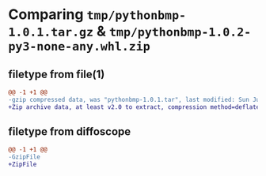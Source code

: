 # Comparing `tmp/pythonbmp-1.0.1.tar.gz` & `tmp/pythonbmp-1.0.2-py3-none-any.whl.zip`

## filetype from file(1)

```diff
@@ -1 +1 @@
-gzip compressed data, was "pythonbmp-1.0.1.tar", last modified: Sun Jul 23 12:31:49 2023, max compression
+Zip archive data, at least v2.0 to extract, compression method=deflate
```

## filetype from diffoscope

```diff
@@ -1 +1 @@
-GzipFile
+ZipFile
```

